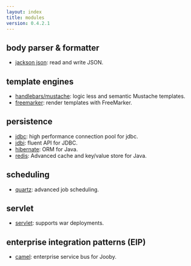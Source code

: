 ```yaml
---
layout: index
title: modules
version: 0.4.2.1
---
```


## body parser & formatter

* [jackson json](https://github.com/jooby-project/jooby/tree/master/jooby-jackson): read and write JSON.

## template engines

* [handlebars/mustache](https://github.com/jooby-project/jooby/tree/master/jooby-hbs): logic less and semantic Mustache templates.
* [freemarker](https://github.com/jooby-project/jooby/tree/master/jooby-ftl): render templates with FreeMarker.

## persistence

* [jdbc](https://github.com/jooby-project/jooby/tree/master/jooby-jdbc): high performance connection pool for jdbc.
* [jdbi](https://github.com/jooby-project/jooby/tree/master/jooby-jdbi): fluent API for JDBC.
* [hibernate](https://github.com/jooby-project/jooby/tree/master/jooby-hbm): ORM for Java.
* [redis](https://github.com/jooby-project/jooby/tree/master/jooby-jedis): Advanced cache and key/value store for Java.

## scheduling

* [quartz](https://github.com/jooby-project/jooby/tree/master/jooby-quartz): advanced job scheduling.

## servlet

* [servlet](https://github.com/jooby-project/jooby/tree/master/jooby-servlet): supports war deployments.

## enterprise integration patterns (EIP)

* [camel](https://github.com/jooby-project/jooby/tree/master/jooby-camel): enterprise service bus for Jooby.

